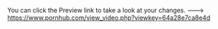 You can click the Preview link to take a look at your changes.
--->
https://www.pornhub.com/view_video.php?viewkey=64a28e7ca8e4d
